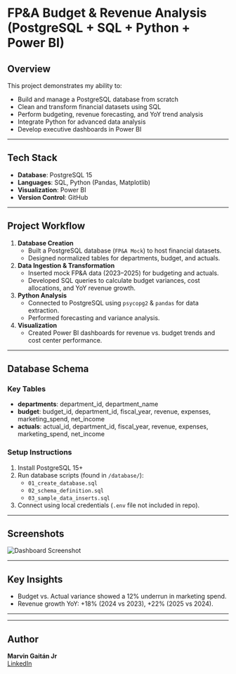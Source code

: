 # FP&A Budget & Revenue Analysis (PostgreSQL + SQL + Python + Power BI)

## Overview
This project demonstrates my ability to:
- Build and manage a PostgreSQL database from scratch
- Clean and transform financial datasets using SQL
- Perform budgeting, revenue forecasting, and YoY trend analysis
- Integrate Python for advanced data analysis
- Develop executive dashboards in Power BI

---

## Tech Stack
- **Database**: PostgreSQL 15
- **Languages**: SQL, Python (Pandas, Matplotlib)
- **Visualization**: Power BI
- **Version Control**: GitHub

---

## Project Workflow
1. **Database Creation**  
   - Built a PostgreSQL database (`FP&A Mock`) to host financial datasets.
   - Designed normalized tables for departments, budget, and actuals.
2. **Data Ingestion & Transformation**  
   - Inserted mock FP&A data (2023–2025) for budgeting and actuals.
   - Developed SQL queries to calculate budget variances, cost allocations, and YoY revenue growth.
3. **Python Analysis**  
   - Connected to PostgreSQL using `psycopg2` & `pandas` for data extraction.
   - Performed forecasting and variance analysis.
4. **Visualization**  
   - Created Power BI dashboards for revenue vs. budget trends and cost center performance.

---

## Database Schema
### Key Tables
- **departments**: department_id, department_name
- **budget**: budget_id, department_id, fiscal_year, revenue, expenses, marketing_spend, net_income
- **actuals**: actual_id, department_id, fiscal_year, revenue, expenses, marketing_spend, net_income

### Setup Instructions
1. Install PostgreSQL 15+
2. Run database scripts (found in `/database/`):
   - `01_create_database.sql`
   - `02_schema_definition.sql`
   - `03_sample_data_inserts.sql`
3. Connect using local credentials (`.env` file not included in repo).

---

## Screenshots
![Dashboard Screenshot](visuals/dashboard_screenshot_1.png)

---

## Key Insights
- Budget vs. Actual variance showed a 12% underrun in marketing spend.
- Revenue growth YoY: +18% (2024 vs 2023), +22% (2025 vs 2024).

---


---

## Author
**Marvin Gaitán Jr**  
[LinkedIn](https://www.linkedin.com/in/marvin-gaitán-jr-ab830219a)

